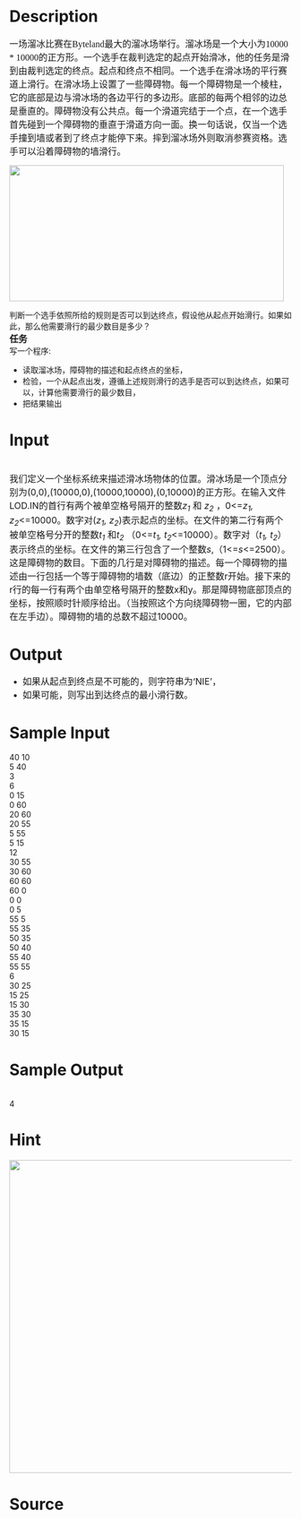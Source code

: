 
# Description

<div class="content"><p><font face="宋体" size="3">一场溜冰比赛在<span lang="EN-US">Byteland</span>最大的溜冰场举行。溜冰场是一个大小为<span lang="EN-US">10000 * 10000</span>的正方形。一个选手在裁判选定的起点开始滑冰，他的任务是滑到由裁判选定的终点。起点和终点不相同。一个选手在滑冰场的平行赛道上滑行。在滑冰场上设置了一些障碍物。每一个障碍物是一个棱柱，它的底部是边与滑冰场的各边平行的多边形。底部的每两个相邻的边总是垂直的。障碍物没有公共点。每一个滑道完结于一个点，在一个选手首先碰到一个障碍物的垂直于滑道方向一面。换一句话说，仅当一个选手撞到墙或者到了终点才能停下来。摔到溜冰场外则取消参赛资格。选手可以沿着障碍物的墙滑行。</font></p>
<p></p>
<p></p>
<p><img height="243" width="490" alt="" src="/source/bzoj/2931/img/aHR0cHM6Ly9seWRzeS5jb20vSnVkZ2VPbmxpbmUvdXBsb2FkLzIwMTIxMi8xMSgxKS5qcGc=.jpg"/></p>
<div>判断一个选手依照所给的规则是否可以到达终点，假设他从起点开始滑行。如果如此，那么他需要滑行的最少数目是多少？</div>
<div style="margin: auto 0cm"><b><font size="3">任务</font></b></div>
<div>写一个程序:</div>
<ul type="disc">
    <li>读取溜冰场，障碍物的描述和起点终点的坐标，</li>
    <li>检验，一个从起点出发，遵循上述规则滑行的选手是否可以到达终点，如果可以，计算他需要滑行的最少数目，</li>
    <li>把结果输出</li>
</ul></div>

# Input

<div class="content"><div style="margin: auto 0cm"><span style="font-size: medium"> </span></div>
<div><span style="font-size: medium">我们定义一个坐标系统来描述滑冰场物体的位置。滑冰场是一个顶点分别为(0,0),(10000,0),(10000,10000),(0,10000)的正方形。在输入文件LOD.IN的首行有两个被单空格号隔开的整数<i>z<sub>1</sub> </i>和 <i>z<sub>2</sub></i> ，0&lt;=<i>z<sub>1</sub>, z<sub>2</sub></i>&lt;=10000。数字对(<i>z<sub>1</sub>, z<sub>2</sub></i>)表示起点的坐标。在文件的第二行有两个被单空格号分开的整数<i>t<sub>1</sub> </i>和<i>t<sub>2</sub></i> （0&lt;=<i>t<sub>1</sub>, t<sub>2</sub></i>&lt;=10000）。数字对（<i>t<sub>1</sub>, t<sub>2</sub></i>）表示终点的坐标。在文件的第三行包含了一个整数<i>s</i>,（1&lt;=<i>s</i>&lt;=2500）。这是障碍物的数目。下面的几行是对障碍物的描述。每一个障碍物的描述由一行包括一个等于障碍物的墙数（底边）的正整数r开始。接下来的r行的每一行有两个由单空格号隔开的整数x和y。那是障碍物底部顶点的坐标，按照顺时针顺序给出。（当按照这个方向绕障碍物一圈，它的内部在左手边）。障碍物的墙的总数不超过10000。</span></div></div>

# Output

<div class="content"><ul type="disc">
    <li><span style="font-size: medium">如果从起点到终点是不可能的，则字符串为‘NIE’， </span></li>
    <li><span style="font-size: medium">如果可能，则写出到达终点的最小滑行数。 </span></li>
</ul></div>

# Sample Input

<div class="content"><span class="sampledata">40 10<br/>
5 40<br/>
3<br/>
6<br/>
0 15<br/>
0 60<br/>
20 60<br/>
20 55<br/>
5 55<br/>
5 15<br/>
12<br/>
30 55<br/>
30 60<br/>
60 60<br/>
60 0<br/>
0 0<br/>
0 5<br/>
55 5<br/>
55 35<br/>
50 35<br/>
50 40<br/>
55 40<br/>
55 55<br/>
6<br/>
30 25<br/>
15 25<br/>
15 30<br/>
35 30<br/>
35 15<br/>
30 15<br/>
</span></div>

# Sample Output

<div class="content"><span class="sampledata"> <br/>
4<br/>
</span></div>

# Hint

<div class="content"><p></p><p><img height="559" width="564" alt="" src="/source/bzoj/2931/img/aHR0cHM6Ly9seWRzeS5jb20vSnVkZ2VPbmxpbmUvdXBsb2FkLzIwMTIxMi8yMi5qcGc=.jpg"/></p><p></p></div>

# Source

<div class="content"><p><a href="problemset.php?search="></a></p></div>

